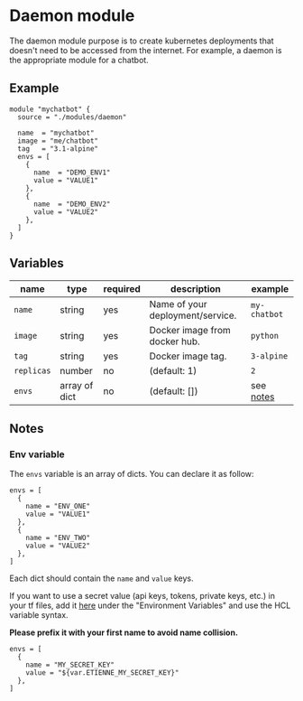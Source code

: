 # Daemon module

The daemon module purpose is to create kubernetes deployments that doesn't need to be accessed from the internet.
For example, a daemon is the appropriate module for a chatbot.

## Example

```hcl
module "mychatbot" {
  source = "./modules/daemon"

  name  = "mychatbot"
  image = "me/chatbot"
  tag   = "3.1-alpine"
  envs = [
    {
      name  = "DEMO_ENV1"
      value = "VALUE1"
    },
    {
      name  = "DEMO_ENV2"
      value = "VALUE2"
    },
  ]
}
```

## Variables

| name | type | required | description | example |
| ---- | ---- | -------- | ----------- | ------- |
| `name` | string | yes | Name of your deployment/service. | `my-chatbot` |
| `image` | string | yes | Docker image from docker hub. | `python` |
| `tag` | string | yes | Docker image tag. | `3-alpine` |
| `replicas` | number | no | (default: 1) | `2` |
| `envs` | array of dict | no | (default: []) | see [notes](##notes) |

## Notes

### Env variable

The `envs` variable is an array of dicts.
You can declare it as follow:

```hcl
envs = [
  {
    name = "ENV_ONE"
    value = "VALUE1"
  },
  {
    name = "ENV_TWO"
    value = "VALUE2"
  },
]
```
Each dict should contain the `name` and `value` keys.

If you want to use a secret value (api keys, tokens, private keys, etc.) in your tf files, add it [here](https://app.terraform.io/app/manavore/workspaces/manak8s/variables) under the "Environment Variables" and use the HCL variable syntax.

**Please prefix it with your first name to avoid name collision.**

```hcl
envs = [
  {
    name = "MY_SECRET_KEY"
    value = "${var.ETIENNE_MY_SECRET_KEY}"
  },
]
```
